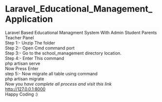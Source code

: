 # Laravel_Educational_Management_Application
Laravel Based Educational Managment System With Admin Student Parents Teacher Panel
<br>
Step 1:- Unzip The folder<br>
Step 2:- Open Cmd command port <br>
Step 3:- Go to the school_management directory location.<br>
Step 4:- Enter This command <br>
                   php artisan serve<br>
        Now Press Enter<br>
step 5:- Now migrate all table using command<br>
                 php artisan migrate<br>
<i>Now you have complete all process and visit this link</i><br>
                http://127.0.0.1:8000<br>
 Happy Coding :)
